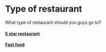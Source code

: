 # Type of restaurant
What type of restaurant should you guys go to?

#### [5 star restaurant](5-Star.md)
#### [Fast food](Fast-food.md)